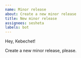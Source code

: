 ```yaml
---
name: Minor release
about: Create a new minor release
title: New minor release
assignees: sesheta
labels: bot
---
```


Hey, Kebechet!

Create a new minor release, please.
